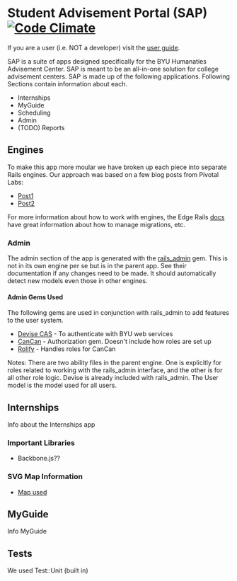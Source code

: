 # Student Advisement Portal (SAP) [![Code Climate](https://codeclimate.com/badge.png)](https://codeclimate.com/github/camdub/Internships)

If you are a user (i.e. NOT a developer) visit the [user guide](http://camdub.github.com/Internships/userguide.html).

SAP is a suite of apps designed specifically for the BYU Humanaties Advisement Center. SAP is meant to be an all-in-one solution for college advisement centers. SAP is made up of the following applications. Following Sections contain information about each.

- Internships
- MyGuide
- Scheduling
- Admin
- (TODO) Reports

## Engines

To make this app more moular we have broken up each piece into separate Rails engines. Our approach was based on a few blog posts from Pivotal Labs:

- [Post1]()
- [Post2]()

For more information about how to work with engines, the Edge Rails [docs]() have great information about how to manage migrations, etc.

### Admin

The admin section of the app is generated with the [rails_admin]() gem. This is not in its own engine per se but is in the parent app. See their documentation if any changes need to be made. It should automatically detect new models even those in other engines.

#### Admin Gems Used

The following gems are used in conjunction with rails_admin to add features to the user system.

- [Devise CAS]() - To authenticate with BYU web services
- [CanCan]() - Authorization gem. Doesn't include how roles are set up
- [Rolify]() - Handles roles for CanCan

Notes: There are two ability files in the parent engine. One is explicitly for roles related to working with the rails_admin interface, and the other is for all other role logic.
Devise is already included with rails_admin. The User model is the model used for all users.

## Internships

Info about the Internships app

### Important Libraries

- Backbone.js??

### SVG Map Information

- [Map used](Wikipedia.org)

## MyGuide

Info MyGuide

## Tests

We used Test::Unit (built in)
